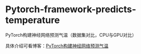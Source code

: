 # Pytorch-framework-predicts-temperature
PyTorch构建神经网络预测气温（数据集对比，CPU与GPU对比）

具体介绍可看博客：[PyTorch构建神经网络预测气温](https://blog.csdn.net/qq_45550375/article/details/126110032)
